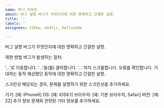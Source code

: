 ```yaml
---
name: 버그 리포트
about: 버그 설명 버그가 무엇인지에 대한 명확하고 간결한 설명.
title: ''
labels: ''
assignees: 11kkw, ehdtjr, helloimda

---
```


버그 설명 버그가 무엇인지에 대한 명확하고 간결한 설명.

재현 방법 버그가 발생하는 절차:

'...'로 이동합니다.
'...'을(를) 클릭합니다.
'...'까지 스크롤합니다.
오류를 확인합니다.
기대하는 동작 예상했던 동작에 대한 명확하고 간결한 설명.

스크린샷 해당되는 경우, 문제를 설명하기 위한 스크린샷을 추가하세요.

기기: [예: iPhone6]
OS: [예: iOS8.1]
브라우저: [예: 기본 브라우저, Safari]
버전: [예: 22]
추가 정보 문제와 관련된 기타 정보를 추가하세요.
